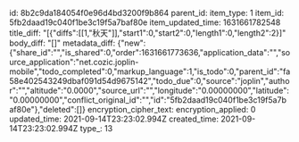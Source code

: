id: 8b2c9da184054f0e96d4bd3200f9b864
parent_id: 
item_type: 1
item_id: 5fb2daad19c040f1be3c19f5a7baf80e
item_updated_time: 1631661782548
title_diff: "[{\"diffs\":[[1,\"秋天\"]],\"start1\":0,\"start2\":0,\"length1\":0,\"length2\":2}]"
body_diff: "[]"
metadata_diff: {"new":{"share_id":"","is_shared":0,"order":1631661773636,"application_data":"","source_application":"net.cozic.joplin-mobile","todo_completed":0,"markup_language":1,"is_todo":0,"parent_id":"fa58e402543249dbaf091d54d9675142","todo_due":0,"source":"joplin","author":"","altitude":"0.0000","source_url":"","longitude":"0.00000000","latitude":"0.00000000","conflict_original_id":"","id":"5fb2daad19c040f1be3c19f5a7baf80e"},"deleted":[]}
encryption_cipher_text: 
encryption_applied: 0
updated_time: 2021-09-14T23:23:02.994Z
created_time: 2021-09-14T23:23:02.994Z
type_: 13